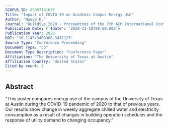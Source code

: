 ```yaml
---
SCOPUS_ID: 85097131635
Title: "Impact of COVID-19 on Academic Campus Energy Use"
Author: "Nweye K."
Journal: "BuildSys 2020 - Proceedings of the 7th ACM International Conference on Systems for Energy-Efficient Buildings, Cities, and Transportation"
Publication Date: {'$date': '2020-11-18T00:00:00Z'}
Publication Year: 2020
DOI: "10.1145/3408308.3431123"
Source Type: "Conference Proceeding"
Document Type: "cp"
Document Type Description: "Conference Paper"
Affiliation: "The University of Texas at Austin"
Affiliation Country: "United States"
Cited by count: 3
---
```


## Abstract
"This poster compares energy use of the campus of the University of Texas at Austin during the COVID-19 pandemic of 2020 to that of previous years. Our results show change in weekly aggregate chilled water and electricity consumption as a result of changes in building operation schedules and the response of utility demand to changing occupancy."

